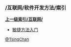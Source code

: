 ### /互联网/软件开发方法/索引


**[上一级索引/互联网/](/互联网/)**

- [敏捷方法入门](/互联网/软件开发方法/敏捷方法入门)


<font size=2 color='grey'> [@TsingChan](https://github.com/tsingchan) </font>

